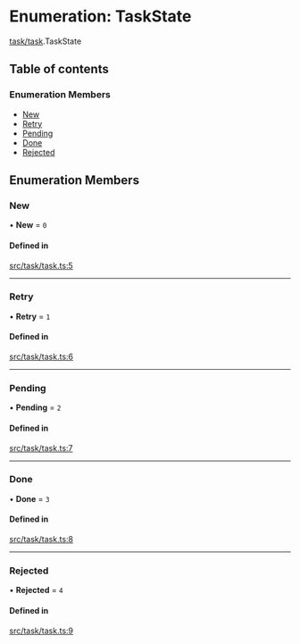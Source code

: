 # Enumeration: TaskState

[task/task](../modules/task_task).TaskState

## Table of contents

### Enumeration Members

- [New](task_task.TaskState#new)
- [Retry](task_task.TaskState#retry)
- [Pending](task_task.TaskState#pending)
- [Done](task_task.TaskState#done)
- [Rejected](task_task.TaskState#rejected)

## Enumeration Members

### New

• **New** = ``0``

#### Defined in

[src/task/task.ts:5](https://github.com/golemfactory/yajsapi/blob/7987f19/src/task/task.ts#L5)

___

### Retry

• **Retry** = ``1``

#### Defined in

[src/task/task.ts:6](https://github.com/golemfactory/yajsapi/blob/7987f19/src/task/task.ts#L6)

___

### Pending

• **Pending** = ``2``

#### Defined in

[src/task/task.ts:7](https://github.com/golemfactory/yajsapi/blob/7987f19/src/task/task.ts#L7)

___

### Done

• **Done** = ``3``

#### Defined in

[src/task/task.ts:8](https://github.com/golemfactory/yajsapi/blob/7987f19/src/task/task.ts#L8)

___

### Rejected

• **Rejected** = ``4``

#### Defined in

[src/task/task.ts:9](https://github.com/golemfactory/yajsapi/blob/7987f19/src/task/task.ts#L9)
